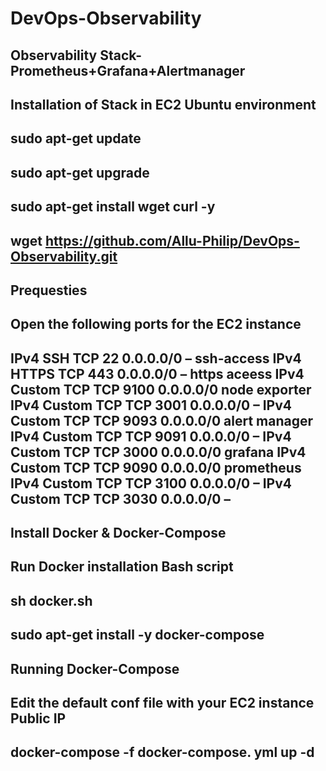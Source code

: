 # DevOps-Observability
Observability Stack- Prometheus+Grafana+Alertmanager
--
Installation of Stack in EC2 Ubuntu environment
--
sudo apt-get update
--
sudo apt-get upgrade
--
sudo apt-get install wget curl -y
--
wget https://github.com/Allu-Philip/DevOps-Observability.git
--
Prequesties
--
Open the following ports for the EC2 instance
--
IPv4	SSH	TCP	22	0.0.0.0/0	– ssh-access
IPv4	HTTPS	TCP	443	0.0.0.0/0	– https aceess
IPv4	Custom TCP	TCP	9100	0.0.0.0/0	node exporter
IPv4	Custom TCP	TCP	3001	0.0.0.0/0	–
IPv4	Custom TCP	TCP	9093	0.0.0.0/0	alert manager
IPv4	Custom TCP	TCP	9091	0.0.0.0/0	–
IPv4	Custom TCP	TCP	3000	0.0.0.0/0	grafana
IPv4	Custom TCP	TCP	9090	0.0.0.0/0	prometheus
IPv4	Custom TCP	TCP	3100	0.0.0.0/0	–
IPv4	Custom TCP	TCP	3030	0.0.0.0/0	–
--

Install Docker & Docker-Compose
--
Run Docker installation Bash script
--
sh docker.sh
--
sudo apt-get install -y docker-compose
--
Running Docker-Compose
--
Edit the default conf file with your EC2 instance Public IP
--
docker-compose -f docker-compose. yml up -d
--






